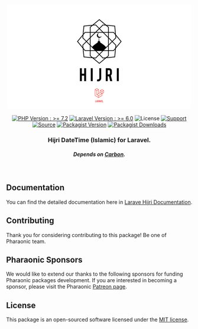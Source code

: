 <p align="center"><a href="https://pharaonic.io" target="_blank"><img src="https://raw.githubusercontent.com/Pharaonic/logos/main/hijri.jpg"></a></p>

<p align="center">
  <a href="https://php.net" target="_blank"><img src="https://img.shields.io/static/v1?label=PHP&message=%3E=7.2&color=blue&style=flat-square" alt="PHP Version : >= 7.2"></a>
  <a href="https://laravel.com" target="_blank"><img src="https://img.shields.io/static/v1?label=Laravel&message=%3E=6.0&color=F05340&style=flat-square" alt="Laravel Version : >= 6.0"></a>
  <img src="https://img.shields.io/static/v1?label=License&message=MIT&color=brightgreen&style=flat-square" alt="License">
  <a href="https://liberapay.com/Pharaonic" target="_blank"><img src="https://img.shields.io/liberapay/receives/Pharaonic?color=gold&label=Support&style=flat-square" alt="Support"></a>
  <br>
  <a href="https://github.com/Pharaonic/laravel-hijri" target="_blank"><img src="https://img.shields.io/static/v1?label=Packagist&message=pharaonic/laravel-hijri&color=blue&logo=packagist&logoColor=white" alt="Source"></a>
  <a href="https://packagist.org/packages/pharaonic/laravel-hijri" target="_blank"><img src="https://poser.pugx.org/pharaonic/laravel-hijri/v" alt="Packagist Version"></a>
  <a href="https://packagist.org/packages/pharaonic/laravel-hijri" target="_blank"><img src="https://poser.pugx.org/pharaonic/laravel-hijri/downloads" alt="Packagist Downloads"></a>
</p>

<h3 align="center">Hijri DateTime (Islamic) for Laravel.</h3>
<h5 align="center">Depends on <a href="https://carbon.nesbot.com/" target="_blank">Carbon</a>.</h5>
<br>

## Documentation

You can find the detailed documentation here in [Larave Hijri Documentation](https://pharaonic.io/package/2-laravel/8-hijri).

## Contributing

Thank you for considering contributing to this package! Be one of Pharaonic team.

## Pharaonic Sponsors

We would like to extend our thanks to the following sponsors for funding Pharaonic packages development. If you are interested in becoming a sponsor, please visit the Pharaonic [Patreon page](https://patreon.com/Pharaonic).

## License

This package is an open-sourced software licensed under the [MIT license](https://opensource.org/licenses/MIT).
